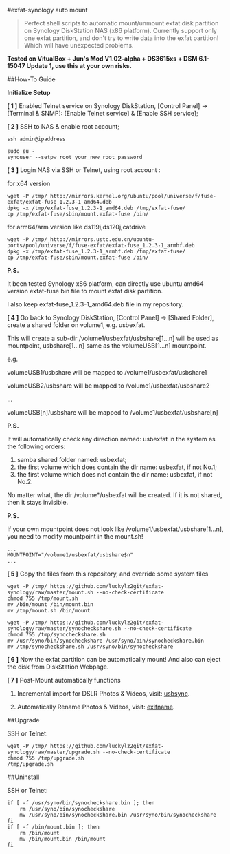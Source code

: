#exfat-synology auto mount

> Perfect shell scripts to automatic mount/unmount exfat disk partition on Synology DiskStation NAS (x86 platform).
> Currently support only one exfat partition, and don't try to write data into the exfat partition! Which will have unexpected problems.

**Tested on VitualBox + Jun's Mod V1.02-alpha + DS3615xs + DSM 6.1-15047 Update 1, use this at your own risks.**

##How-To Guide

**Initialize Setup**

**[ 1 ]** Enabled Telnet service on Synology DiskStation, [Control Panel] -> [Terminal & SNMP]: [Enable Telnet service] & [Enable SSH service]; 

**[ 2 ]** SSH to NAS & enable root account;
```
ssh admin@ipaddress

sudo su -
synouser --setpw root your_new_root_password
```

**[ 3 ]** Login NAS via SSH or Telnet, using root account :

for x64 version

```
wget -P /tmp/ http://mirrors.kernel.org/ubuntu/pool/universe/f/fuse-exfat/exfat-fuse_1.2.3-1_amd64.deb
dpkg -x /tmp/exfat-fuse_1.2.3-1_amd64.deb /tmp/exfat-fuse/
cp /tmp/exfat-fuse/sbin/mount.exfat-fuse /bin/
```

for arm64/arm version like ds119j,ds120j,catdrive

```
wget -P /tmp/ http://mirrors.ustc.edu.cn/ubuntu-ports/pool/universe/f/fuse-exfat/exfat-fuse_1.2.3-1_armhf.deb
dpkg -x /tmp/exfat-fuse_1.2.3-1_armhf.deb /tmp/exfat-fuse/
cp /tmp/exfat-fuse/sbin/mount.exfat-fuse /bin/
```

**P.S.**

It been tested Synology x86 platform, can directly use ubuntu amd64 version exfat-fuse bin file to mount exfat disk partition.

I also keep exfat-fuse_1.2.3-1_amd64.deb file in my repository.

**[ 4 ]** Go back to Synology DiskStation, [Control Panel] -> [Shared Folder], create a shared folder on volume1, e.g. usbexfat. 

This will create a sub-dir /volume1/usbexfat/usbshare[1...n] will be used as mountpoint, usbshare[1...n] same as the volumeUSB[1...n] mountpoint.

e.g.

volumeUSB1/usbshare will be mapped to /volume1/usbexfat/usbshare1

volumeUSB2/usbshare will be mapped to /volume1/usbexfat/usbshare2

...

volumeUSB[n]/usbshare will be mapped to /volume1/usbexfat/usbshare[n]

**P.S.**

It will automatically check any direction named: usbexfat in the system as the following orders:

1. samba shared folder named: usbexfat;
2. the first volume which does contain the dir name: usbexfat, if not No.1;
3. the first volume which does not contain the dir name: usbexfat, if not No.2.

No matter what, the dir /volume*/usbexfat will be created. If it is not shared, then it stays invisible.

**P.S.**

If your own mountpoint does not look like /volume1/usbexfat/usbshare[1...n], you need to modify mountpoint in the mount.sh!
```
...
MOUNTPOINT="/volume1/usbexfat/usbshare$n"
...
```

**[ 5 ]** Copy the files from this repository, and override some system files
```
wget -P /tmp/ https://github.com/luckylz2git/exfat-synology/raw/master/mount.sh --no-check-certificate
chmod 755 /tmp/mount.sh
mv /bin/mount /bin/mount.bin
mv /tmp/mount.sh /bin/mount

wget -P /tmp/ https://github.com/luckylz2git/exfat-synology/raw/master/synocheckshare.sh --no-check-certificate
chmod 755 /tmp/synocheckshare.sh
mv /usr/syno/bin/synocheckshare /usr/syno/bin/synocheckshare.bin
mv /tmp/synocheckshare.sh /usr/syno/bin/synocheckshare
```

**[ 6 ]** Now the exfat partition can be automatically mount! And also can eject the disk from DiskStation Webpage.

**[ 7 ]** Post-Mount automatically functions 

1. Incremental import for DSLR Photos & Videos, visit: [usbsync](https://github.com/luckylz2git/exfat-synology/tree/master/usbsync).

2. Automatically Rename Photos & Videos, visit: [exifname](https://github.com/luckylz2git/exfat-synology/tree/master/exifname).

##Upgrade

SSH or Telnet:
```
wget -P /tmp/ https://github.com/luckylz2git/exfat-synology/raw/master/upgrade.sh --no-check-certificate
chmod 755 /tmp/upgrade.sh
/tmp/upgrade.sh
```

##Uninstall

SSH or Telnet:
```
if [ -f /usr/syno/bin/synocheckshare.bin ]; then
    rm /usr/syno/bin/synocheckshare
    mv /usr/syno/bin/synocheckshare.bin /usr/syno/bin/synocheckshare
fi
if [ -f /bin/mount.bin ]; then
    rm /bin/mount
    mv /bin/mount.bin /bin/mount
fi
```
